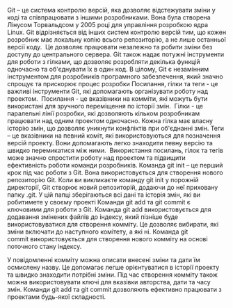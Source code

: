 Git – це система контролю версій, яка дозволяє відстежувати зміни у коді та співпрацювати з іншими розробниками. Вона була створена Лінусом Торвальдсом у 2005 році для управління розробкою ядра Linux. Git відрізняється від інших систем контролю версій тим, що кожен розробник має локальну копію всього репозиторію, а не лише останньої версії коду. 
Це дозволяє працювати незалежно та робити зміни без доступу до центрального сервера. Git також надає потужні інструменти для роботи з гілками, що дозволяє розробляти декілька функцій одночасно та об'єднувати їх в один код. В цілому, Git є незамінним інструментом для розробників програмного забезпечення, який значно спрощує та прискорює процес розробки
Посилання, гілки та теги - це важливі інструменти Git, які допомагають організувати роботу над проектом. 
Посилання - це вказівники на комміти, які можуть бути використані для зручного переміщення по історії змін. 
Гілки - це паралельні лінії розробки, які дозволяють кільком розробникам працювати над одним проектом одночасно. Кожна гілка має власну історію змін, що дозволяє уникнути конфліктів при об'єднанні змін.
Теги – це вказівники на певний коміт, які використовуються для позначення версій проекту. Вони допомагають легко знаходити певну версію та швидко перемикатися між ними. 
Використання посилань, гілок та тегів може значно спростити роботу над проектом та підвищити ефективність роботи команди розробників.
Команда git init – це перший крок під час роботи з Git. Вона використовується для створення нового репозиторію Git. Коли ви викликаєте команду git init у порожній директорії, Git створює новий репозиторій, додаючи до неї приховану папку .git. У цій папці зберігаються всі дані та історія змін, які ви робитимете у своєму проекті
Команди git add та git commit є ключовими для роботи з Git. Команда git add використовується для додавання змінених файлів до індексу, який пізніше буде використовуватися для створення комміту. Це дозволяє вибирати, які зміни включати до наступного комітету, а які ні. Команда git commit використовується для створення нового комміту на основі поточного стану індексу. 

У повідомленні комміту можна описати внесені зміни та дати їм осмислену назву. Це допомагає легше орієнтуватися в історії проекту та швидко знаходити потрібні зміни. Під час створення комміту також можна використовувати ключі для вказівки авторства, дати та часу змін. Команди git add та git commit дозволяють ефективно працювати з проектами будь-якої складності.
